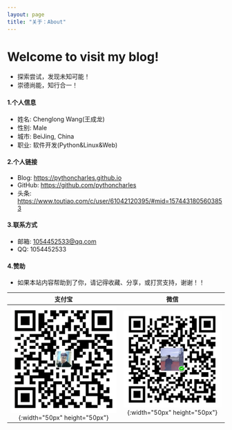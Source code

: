 ```yaml
---
layout: page
title: "关于：About"
---
```

# Welcome to visit my blog!
* 探索尝试，发现未知可能！
* 崇德尚能，知行合一！

#### 1.个人信息
+ 姓名: Chenglong Wang(王成龙)  
+ 性别: Male  
+ 城市: BeiJing, China  
+ 职业: 软件开发(Python&Linux&Web)  

#### 2.个人链接
+ Blog: <https://pythoncharles.github.io>  
+ GitHub: <https://github.com/pythoncharles>  
+ 头条: <https://www.toutiao.com/c/user/61042120395/#mid=1574431805603853>


#### 3.联系方式
+ 邮箱: 1054452533@qq.com  
+ QQ: 1054452533  

#### 4.赞助
+  如果本站内容帮助到了你，请记得收藏、分享，或打赏支持，谢谢！！   

支付宝|微信
:---:|:---:
![支付宝](alipay.jpeg "支付宝") {:width="50px" height="50px"}|![微信](wechat.jpeg "微信") {:width="50px" height="50px"}